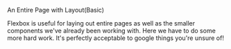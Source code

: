 An Entire Page with Layout(Basic)

Flexbox is useful for laying out entire pages as well as the smaller components we've already been working with.
 Here we have to do some more hard work. It's perfectly acceptable to google things you're unsure of!